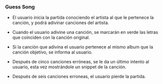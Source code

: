 ### Guess Song

-   El usuario inicia la partida conociendo el artista al que le pertenece la
    canción, y podrá adivinar canciones del artista.

-   Cuando el usuario adivine una canción, se marcarán en verde las letras que
    coinciden con la canción original.

-   Si la canción que adivina el usuario pertenece al mismo album que la canción
    objetivo, se informa al usuario.

-   Después de cinco canciones erróneas, se le da un último intento al usuario,
    esta vez mostrándole un snippet de la canción.

-   Después de seis canciones erroneas, el usuario pierde la partida.
